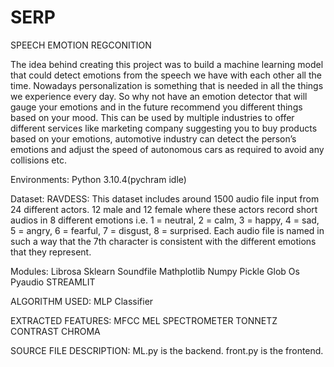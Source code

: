 # SERP
SPEECH EMOTION REGCONITION

The idea behind creating this project was to build a machine learning model that could detect emotions from the speech we have with each other all the time. Nowadays personalization is something that is needed in all the things we experience every day. So why not have an emotion detector that will gauge your emotions and in the future recommend you different things based on your mood. This can be used by multiple industries to offer different services like marketing company suggesting you to buy products based on your emotions, automotive industry can detect the person’s emotions and adjust the speed of autonomous cars as required to avoid any collisions etc.

Environments:
     Python 3.10.4(pychram idle)
     
Dataset:
      RAVDESS: This dataset includes around 1500 audio file input from 24 different actors. 12 male and 12 female where these actors record short audios in 8 different emotions i.e. 1 = neutral, 2 = calm, 3 = happy, 4 = sad, 5 = angry, 6 = fearful, 7 = disgust, 8 = surprised. Each audio file is named in such a way that the 7th character is consistent with the different emotions that they represent.
      
Modules:
      Librosa
      Sklearn
      Soundfile
      Mathplotlib
      Numpy
      Pickle
      Glob
      Os
      Pyaudio
      STREAMLIT

ALGORITHM USED:
       MLP Classifier

EXTRACTED FEATURES:
       MFCC
       MEL SPECTROMETER
       TONNETZ
       CONTRAST
       CHROMA
       
SOURCE FILE DESCRIPTION:
       ML.py is the backend.
       front.py is the frontend.
